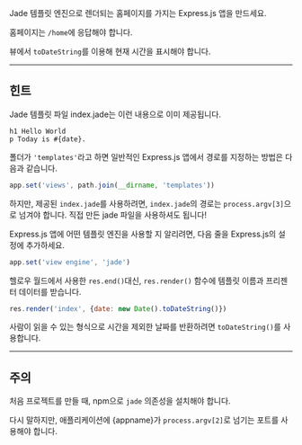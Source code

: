 Jade 템플릿 엔진으로 렌더되는 홈페이지를 가지는 Express.js 앱을 만드세요.

홈페이지는 `/home`에 응답해야 합니다.

뷰에서 `toDateString`를 이용해 현재 시간을 표시해야 합니다.

-----------------------------

## 힌트

Jade 템플릿 파일 index.jade는 이런 내용으로 이미 제공됩니다.

```jade
h1 Hello World
p Today is #{date}.
```

폴더가 `'templates'`라고 하면 일반적인 Express.js 앱에서 경로를 지정하는 방법은
다음과 같습니다.

```js
app.set('views', path.join(__dirname, 'templates'))
```

하지만, 제공된 `index.jade`를 사용하려면, `index.jade`의 경로는
`process.argv[3]`으로 넘겨야 합니다. 직접 만든 jade 파일을 사용하셔도 됩니다!

Express.js 앱에 어떤 템플릿 엔진을 사용할 지 알리려면, 다음 줄을 Express.js의
설정에 추가하세요.

```js
app.set('view engine', 'jade')
```

헬로우 월드에서 사용한 `res.end()`대신, `res.render()` 함수에 템플릿 이름과
프리젠터 데이터를 받습니다.

```js
res.render('index', {date: new Date().toDateString()})
```

사람이 읽을 수 있는 형식으로 시간을 제외한 날짜를 반환하려면
`toDateString()`를 사용합니다.

--------------------------------

## 주의

처음 프로젝트를 만들 때, npm으로 `jade` 의존성을 설치해야 합니다.

다시 말하지만, 애플리케이션에 {appname}가 `process.argv[2]`로 넘기는 포트를
사용해야 합니다.
